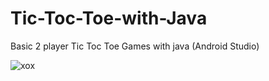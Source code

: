 # Tic-Toc-Toe-with-Java
Basic 2 player Tic Toc Toe Games with java (Android Studio)

![xox](https://user-images.githubusercontent.com/62599165/115110811-e8cabe80-9f85-11eb-96b1-17e6aa953492.png)
